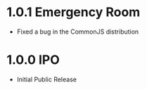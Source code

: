 # 1.0.1 Emergency Room

- Fixed a bug in the CommonJS distribution

# 1.0.0 IPO

- Initial Public Release
